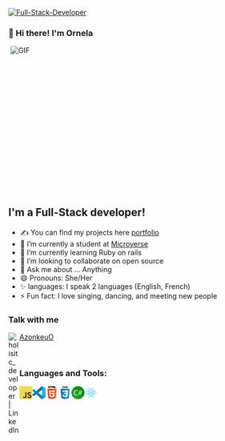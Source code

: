 <a href="https://ibb.co/dD09yjH"><img src="https://i.ibb.co/TtBX5YN/Full-Stack-Developer.png" alt="Full-Stack-Developer" border="0"  width="1000" height="300"></a>

### 👋 Hi there! I'm Ornela 
<img align="right" alt="GIF" src="https://github.com/arsentieva/arsentieva/blob/main/code.gif?raw=true" width="500" height="320" />

## I'm a Full-Stack developer!
- ✍ You can find my projects here [portfolio](https://xenodochial-tereshkova-1ccbde.netlify.app)
- 🔭 I’m currently a student at [Microverse](https://www.microverse.org/)
- 🌱 I’m currently learning Ruby on rails 
- 👯 I’m looking to collaborate on open source
- 💬 Ask me about ... Anything
- 😄 Pronouns: She/Her
- ✨ languages: I speak 2 languages (English, French)
- ⚡ Fun fact: I love singing, dancing, and meeting new people



### Talk with me
<img align="left" alt="holisitc_developer | LinkedIn" width="22px" src="https://cdn.jsdelivr.net/npm/simple-icons@v3/icons/linkedin.svg" />[AzonkeuO](https://www.linkedin.com/in/azonkeu-ornela-software-developer/)

<br />

### Languages and Tools:
<img align="left" alt="JavaScript" width="26px" src="https://raw.githubusercontent.com/github/explore/80688e429a7d4ef2fca1e82350fe8e3517d3494d/topics/javascript/javascript.png" />
<img align="left" alt="Visual Studio Code" width="26px" src="https://raw.githubusercontent.com/github/explore/80688e429a7d4ef2fca1e82350fe8e3517d3494d/topics/visual-studio-code/visual-studio-code.png" />
<img align="left" alt="HTML5" width="26px" src="https://raw.githubusercontent.com/github/explore/80688e429a7d4ef2fca1e82350fe8e3517d3494d/topics/html/html.png" />
<img align="left" alt="CSS3" width="26px" src="https://raw.githubusercontent.com/github/explore/80688e429a7d4ef2fca1e82350fe8e3517d3494d/topics/css/css.png" />
<img align="left" alt="CSharp" width="26px" src="https://raw.githubusercontent.com/github/explore/80688e429a7d4ef2fca1e82350fe8e3517d3494d/topics/csharp/csharp.png" />
<img align="left" alt="React" width="26px" src="https://raw.githubusercontent.com/github/explore/80688e429a7d4ef2fca1e82350fe8e3517d3494d/topics/react/react.png" />

